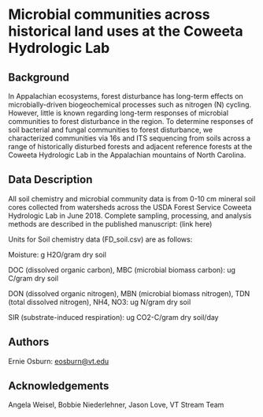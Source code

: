 # Microbial communities across historical land uses at the Coweeta Hydrologic Lab

## Background

In Appalachian ecosystems, forest disturbance has long-term effects on microbially-driven biogeochemical processes such as nitrogen (N) cycling. However, little is known regarding long-term responses of microbial communities to forest disturbance in the region. To determine responses of soil bacterial and fungal communities to forest disturbance, we characterized communities via 16s and ITS sequencing from soils across a range of historically disturbed forests and adjacent reference forests at the Coweeta Hydrologic Lab in the Appalachian mountains of North Carolina.

## Data Description

All soil chemistry and microbial community data is from 0-10 cm mineral soil cores collected from watersheds across the USDA Forest Service Coweeta Hydrologic Lab in June 2018. Complete sampling, processing, and analysis methods are described in the published manuscript: (link here)

Units for Soil chemistry data (FD_soil.csv) are as follows:

Moisture: g H2O/gram dry soil

DOC (dissolved organic carbon), MBC (microbial biomass carbon): ug C/gram dry soil

DON (dissolved organic nitrogen), MBN (microbial biomass nitrogen), TDN (total dissolved nitrogen), NH4, NO3: ug N/gram dry soil

SIR (substrate-induced respiration): ug CO2-C/gram dry soil/day

## Authors

Ernie Osburn: eosburn@vt.edu

## Acknowledgements

Angela Weisel,
Bobbie Niederlehner,
Jason Love,
VT Stream Team
